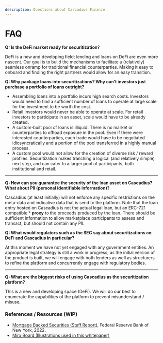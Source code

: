 ```yaml
---
description: Questions about Cascadius Finance
---
```


# FAQ

**Q: Is the DeFi market ready for securitization?**

DeFi is a new and developing field;  lending and loans on DeFi are even more nascent.  Our goal is to build the mechanisms to facilitate a (relatively) seamless onramp for traditional financial counterparties.  Making it easy to onboard and finding the right partners would allow for an easy transition.



**Q: Why package loans into securitizations?  Why can't investors just purchase a portfolio of loans outright?**

* Assembling loans into a portfolio incurs high search costs. Investors would need to find a sufficient number of loans to operate at large scale for the investment to be worth the cost.
* Retail investors would never be able to operate at scale.   For retail investors to participate in an asset, scale would have to be already created.
* A custom-built pool of loans is illiquid.  There is no market or counterparties to offload exposure in the pool.  Even if there were interested counterparties, each trade would have to be negotiated idiosyncratically and a portion of the pool transferred in a highly manual process.    &#x20;
* A custom pool would not allow for the creation of diverse risk / reward profiles.   Securitization makes tranching a logical (and relatively simple) next step, and can cater to a larger pool of participants, both institutional and retail.

****

**Q: How can you guarantee the security of the loan asset on Cascadius?  What about PII (personal identifiable information)?**

Cascadius (at least initially) will not enforce any specific restrictions on the meta-data and indicative data that is send to the platform.  Note that the loan entry hosted on Cascadius is not the actual legal loan, but an ERC-721 compatible \* **proxy** to the proceeds produced by the loan.  There should be sufficient information to allow marketplace participants to assess and transact, but should not contain any PII.



**Q: What would regulators such as the SEC say about securitizations on DeFi and Cascadius in particular?**&#x20;

At this moment we have not yet engaged with any government entities.  An appropriate legal strategy is still a work in progress;  as the initial version of the product is built, we will engage with both lenders as well as structurers to refine the platform and concurrently engage with regulatory bodies.

****

**Q: What are the biggest risks of using Cascadius as the securitization platform?** &#x20;

This is a new and developing space (DeFi). We will do our best to enumerate the capabilities of the platform to prevent misunderstand / misuse. &#x20;



### References / Resources (WIP)

* [Mortgage Backed Securities (Staff Report)](https://www.newyorkfed.org/medialibrary/media/research/staff\_reports/sr1001.pdf), Federal Reserve Bank of New York, 2022.
* [Miro Board (Illustrations used in this whitepaper)](https://miro.com/app/board/uXjVP3cPpUM=/)

